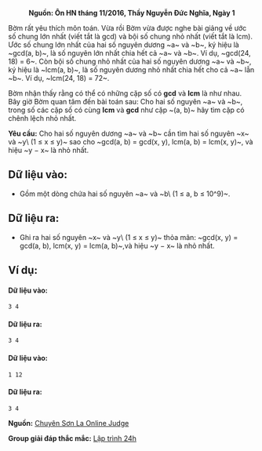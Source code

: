 **<center>Nguồn: Ôn HN tháng 11/2016, Thầy Nguyễn Đức Nghĩa, Ngày 1</center>**

Bờm rất yêu thích môn toán. Vừa rồi Bờm vừa được nghe bài giảng về ước số chung lớn nhất (viết tắt là gcd) và bội số chung nhỏ nhất (viết tắt là lcm). Ước số chung lớn nhất của hai số nguyên dương ~a~ và ~b~, ký hiệu là ~gcd(a, b)~, là số nguyên lớn nhất chia hết cả ~a~ và ~b~. Ví dụ, ~gcd(24, 18) = 6~. Còn bội số chung nhỏ nhất của hai số nguyên dương ~a~ và ~b~, ký hiệu là ~lcm(a, b)~, là số nguyên dương nhỏ nhất chia hết cho cả ~a~ lẫn ~b~. Ví dụ, ~lcm(24, 18) = 72~.

Bờm nhận thấy rằng có thể có những cặp số có **gcd** và **lcm** là như nhau. Bây giờ Bờm quan tâm đến bài toán sau: Cho hai số nguyên ~a~ và ~b~, trong số các cặp số có cùng **lcm** và **gcd** như cặp ~(a, b)~ hãy tìm cặp có chênh lệch nhỏ nhất.

**Yêu cầu:** Cho hai số nguyên dương ~a~ và ~b~ cần tìm hai số nguyên ~x~ và ~y\ (1 ≤ x ≤ y)~ sao cho ~gcd(a, b) = gcd(x, y), lcm(a, b) = lcm(x, y)~, và hiệu ~y − x~ là nhỏ nhất.

## Dữ liệu vào:
- Gồm một dòng chứa hai số nguyên ~a~ và ~b\ (1 ≤ a, b ≤ 10^9)~.

## Dữ liệu ra:
- Ghi ra hai số nguyên ~x~ và ~y\ (1 ≤ x ≤ y)~ thỏa mãn: ~gcd(x, y) = gcd(a, b), lcm(x, y) = lcm(a, b)~,và hiệu ~y − x~ là nhỏ nhất.

## Ví dụ:
#### Dữ liệu vào:
```
3 4
```

#### Dữ liệu ra:
```
3 4
```

#### Dữ liệu vào:
```
1 12
```

#### Dữ liệu ra:
```
3 4
```

**Nguồn:** [Chuyên Sơn La Online Judge](http://csloj.ddns.net/)

**Group giải đáp thắc mắc:** [Lập trình 24h](https://www.facebook.com/groups/1386904321519984)